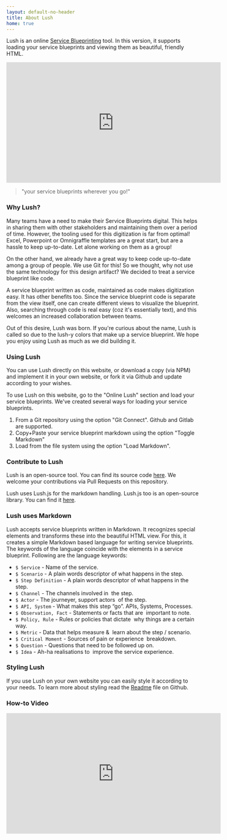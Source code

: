 ```yaml
---
layout: default-no-header
title: About Lush
home: true
---
```


Lush is an online [Service Blueprinting](http://www.ing-experience-design.com/service-blueprinting/) tool. In this version, it supports loading your service blueprints and viewing them as beautiful, friendly HTML.
<iframe width="560" height="315" src="https://www.youtube.com/embed/jug-twiSfcE" frameborder="0" allowfullscreen></iframe>

> "your service blueprints wherever you go!"

### Why Lush?
Many teams have a need to make their Service Blueprints digital. This helps in sharing them with other stakeholders and maintaining them over a period of time. However, the tooling used for this digitization is far from optimal! Excel, Powerpoint or Omnigraffle templates are a great start, but are a hassle to keep up-to-date. Let alone working on them as a group!

On the other hand, we already have a great way to keep code up-to-date among a group of people. We use Git for this! So we thought, why not use the same technology for this design artifact? We decided to treat a service blueprint like code.

A service blueprint written as code, maintained as code makes digitization easy. It has other benefits too. Since the service blueprint code is separate from the view itself, one can create different views to visualize the blueprint. Also, searching through code is real easy (coz it's essentially text), and this welcomes an increased collaboration between teams.

Out of this desire, Lush was born. If you're curious about the name, Lush is called so due to the lush-y colors that make up a service blueprint. We hope you enjoy using Lush as much as we did building it.

### Using Lush
You can use Lush directly on this website, or download a copy (via NPM) and implement it in your own website, or fork it via Github and update according to your wishes.

To use Lush on this website, go to the "Online Lush" section and load your service blueprints. We've created several ways for loading your service blueprints.

1. From a Git repository using the option "Git Connect". Github and Gitlab are supported.
2. Copy+Paste your service blueprint markdown using the option "Toggle Markdown"
3. Load from the file system using the option "Load Markdown".

### Contribute to Lush
Lush is an open-source tool. You can find its source code [here](https://github.com/designing-experiences/Lush). We welcome your contributions via Pull Requests on this repository.

Lush uses Lush.js for the markdown handling. Lush.js too is an open-source library. You can find it [here](https://github.com/designing-experiences/Lush.js).

### Lush uses Markdown
Lush accepts service blueprints written in Markdown. It recognizes special elements and transforms these into the beautiful HTML view. For this, it creates a simple Markdown based language for writing service blueprints. The keywords of the language coincide with the elements in a service blueprint. Following are the language keywords:

* ``$ Service`` - Name of the service.
* ``$ Scenario`` - A plain words descriptor of what happens in the step.
* ``$ Step Definition`` - A plain words descriptor of what happens in the step.
* ``$ Channel`` - The channels involved in  the step.
* ``$ Actor`` - The journeyer, support actors  of the step.
* ``$ API, System`` - What makes this step “go”. APIs, Systems, Processes.
* ``$ Observation, Fact`` - Statements or facts that are  important to note.
* ``$ Policy, Rule`` - Rules or policies that dictate  why things are a certain way.
* ``$ Metric`` - Data that helps measure &  learn about the step / scenario.
* ``$ Critical Moment`` - Sources of pain or experience  breakdown.
* ``$ Question`` - Questions that need to be followed up on.
* ``$ Idea`` - Ah-ha realisations to  improve the service experience.

### Styling Lush
If you use Lush on your own website you can easily style it according to your needs. To learn more about styling read the [Readme](https://github.com/designing-experiences/Lush.js) file on Github.

### How-to Video
<iframe width="560" height="315" src="https://www.youtube.com/embed/J6zZcE_1BMM" frameborder="0" allowfullscreen></iframe>

